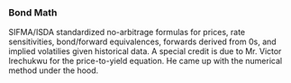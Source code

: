 ### Bond Math ###

SIFMA/ISDA standardized no-arbitrage formulas for prices, rate sensitivities, bond/forward equivalences, forwards derived from 0s, and implied volatilies given historical data. 
A special credit is due to Mr. Victor Irechukwu for the price-to-yield equation. He came up with the numerical method under the hood.
